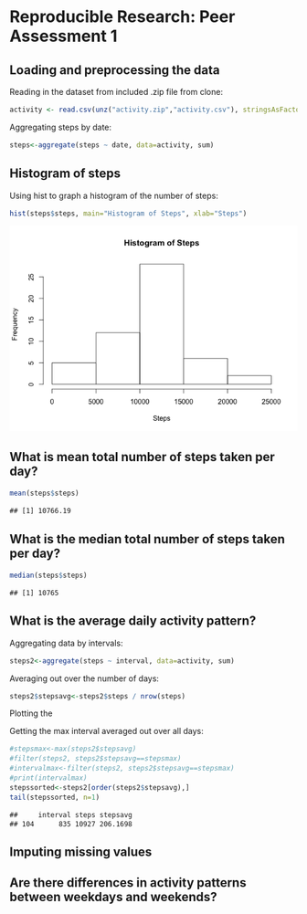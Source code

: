# Reproducible Research: Peer Assessment 1


## Loading and preprocessing the data

Reading in the dataset from included .zip file from clone:


```r
activity <- read.csv(unz("activity.zip","activity.csv"), stringsAsFactors=FALSE, header=T, sep=",")
```

Aggregating steps by date:


```r
steps<-aggregate(steps ~ date, data=activity, sum)
```

## Histogram of steps
Using hist to graph a histogram of the number of steps:


```r
hist(steps$steps, main="Histogram of Steps", xlab="Steps")
```

![](./PA1_template_files/figure-html/unnamed-chunk-3-1.png) 


## What is mean total number of steps taken per day?

```r
mean(steps$steps)
```

```
## [1] 10766.19
```
## What is the median total number of steps taken per day?

```r
median(steps$steps)
```

```
## [1] 10765
```



## What is the average daily activity pattern?
Aggregating data by intervals:

```r
steps2<-aggregate(steps ~ interval, data=activity, sum)
```
Averaging out over the number of days:

```r
steps2$stepsavg<-steps2$steps / nrow(steps)
```

Plotting the 

Getting the max interval averaged out over all days:

```r
#stepsmax<-max(steps2$stepsavg)
#filter(steps2, steps2$stepsavg==stepsmax)
#intervalmax<-filter(steps2, steps2$stepsavg==stepsmax)
#print(intervalmax)
stepssorted<-steps2[order(steps2$stepsavg),]
tail(stepssorted, n=1)
```

```
##     interval steps stepsavg
## 104      835 10927 206.1698
```

## Imputing missing values



## Are there differences in activity patterns between weekdays and weekends?

